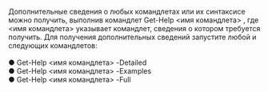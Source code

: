 <Token xmlns:xlink="http://www.w3.org/1999/xlink">Дополнительные сведения о любых командлетах или их синтаксисе можно получить, выполнив командлет <codeInline xmlns="http://ddue.schemas.microsoft.com/authoring/2003/5">Get-Help </codeInline><placeholder xmlns="http://ddue.schemas.microsoft.com/authoring/2003/5">&lt;имя командлета&gt;</placeholder> , где <placeholder xmlns="http://ddue.schemas.microsoft.com/authoring/2003/5">&lt;имя командлета&gt;</placeholder> указывает командлет, сведения о котором требуется получить. Для получения дополнительных сведений запустите любой и следующих командлетов: <br /><br /> ● <codeInline xmlns="http://ddue.schemas.microsoft.com/authoring/2003/5">Get-Help </codeInline><placeholder xmlns="http://ddue.schemas.microsoft.com/authoring/2003/5">&lt;имя командлета&gt;</placeholder><codeInline xmlns="http://ddue.schemas.microsoft.com/authoring/2003/5"> -Detailed</codeInline><br /> ● <codeInline xmlns="http://ddue.schemas.microsoft.com/authoring/2003/5">Get-Help </codeInline><placeholder xmlns="http://ddue.schemas.microsoft.com/authoring/2003/5">&lt;имя командлета&gt;</placeholder><codeInline xmlns="http://ddue.schemas.microsoft.com/authoring/2003/5"> -Examples</codeInline><br /> ● <codeInline xmlns="http://ddue.schemas.microsoft.com/authoring/2003/5">Get-Help </codeInline><placeholder xmlns="http://ddue.schemas.microsoft.com/authoring/2003/5">&lt;имя командлета&gt;</placeholder><codeInline xmlns="http://ddue.schemas.microsoft.com/authoring/2003/5"> -Full</codeInline><br /></Token>

<!--HONumber=Apr16_HO1-->


